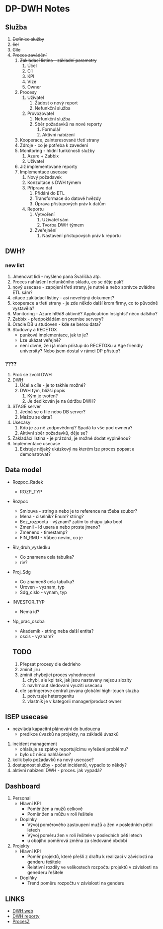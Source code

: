 # DP-DWH Notes
## Služba
1. ~~Definice služby~~
2. ~~čel~~
3. ~~Cíle~~
4. ~~Proces zavádění~~
   1. ~~Zakládací listina - základní parametry~~
      1. Účel
      2. Cíl
      3. KPI
      4. Vize
      5. Owner
   2. Procesy
      1. Uživatel
         1. Žádost o nový report
         2. Nefunkční služba
      2. Provozovatel
         1. Nefunkční služba
         2. Sběr požadavků na nové reporty
            1. Formulář
            2. Aktivní nabízení
   3. Kooperace, zainteresované třetí strany
   4. Zdroje - co je potřeba k zavedení
   5. Monitoring - hlídní funkčnosti služby
      1. Azure + Zabbix
      2. Uživatel
   6. Již implementované reporty
   7. Implementace usecase
      1. Nový požadavek
      2. Konzultace s DWH týmem
      3. Příprava dat
         1. Přidání do ETL
         2. Transformace do datové hvězdy
         3. Úprava přístupových práv k datům
      4. Reportu
         1. Vytvoření
            1. Uživatel sám
            2. Tvorba DWH týmem
         2. Zveřejnění
            1. Nastavení přístupových práv k reportu



## DWH?
### new list
1. Jmenovat lidi - myšleno pana Švaříčka atp.
1. Proces nahlášení nefunkčního skladu, co se děje pak?
1. nový usecase - zapojení třetí strany, je nutné a nebo správce zvládne ETL sám?
1. citace zakládací listiny - asi neveřejný dokument?
1. kooperace a třetí strany -  je zde někdo další krom firmy, co to původně vystavěla?
1. Monitoring - Azure hl9d8 aktivně? Applicatrion Insights? něco dalšího?
1. Zabbix - předpokládám on premise servery?
1. Oracle DB u studoven - kde se berou data?
1. Studovny a RECETOX
   - punková implementace, jak to je?
   - Lze ukázat veřejně?
   - není divné, že i já mám přístup do RECETOXu a Age friendly university? Nebo jsem dostal v rámci DP přístup?

### ????
1. Proč se zvolil DWH
2. DWH
   1. Účel a cíle - je to takhle možné?
   2. DWH tým, bližší popis
      1. Kým je tvořen?
      2. Je dedikován je na údržbu DWH?
3. STAGE server
   1.  Jedná se o file nebo DB server?
   2.  Mažou se data?
4. Usecasy
   1. Kdo je za ně zodpovědnný? Spadá to vše pod ownera?
   2. Aktivní sběr požadavků, děje se?
5. Zakladácí listina - je prázdná, je možné dodat vyplněnou?
6. Implementace usecase
   1. Existuje nějaký ukázkový na kterém lze proces popsat a demonstrovat?
   

## Data model
- Rozpoc_Radek
   - ROZP_TYP
- Rozpoc
   - Smlouva - string a nebo je to reference na t5eba soubor?
   - Mena - ciselnik? Enum? string?
   - Bez_rozpoctu - význam? zatím to chápu jako bool
   - Zmenil - Id usera a nebo proste jmeno?
   - Zmeneno - timestamp?
   - FIN_RMU - Vůbec nevím, co je
- Riv_druh_vysledku
   - Co znamena cela tabulka?
   - riv?
- Proj_Sdg
   - Co znamen8 cela tabulka?
   - Uroven - vyznam, typ
   - Sdg_cislo - vynam, typ
- INVESTOR_TYP
   - Nemá id?
- Np_prac_osoba
   - Akademik - string neba další entita?
   - oscis - vyznam?

   ## TODO
   1. Přepsat procesy dle dedrleho
   1. zminit jiru
   1. zminit chybejici proces vyhodnoceni
      1. chybi, ale kpi tak, jak jsou nastaveny nejsou slozity
      1. navhrnout sledovani vyuziti usecasu
   1. dle springerove centralizovana globální high-touch sluzba
      1. potvrzuje heterogenitu
      1. vlastník je v kategorii manager/product owner
## ISEP usecase
- nezvládá kapacitní plánování do budoucna
   - predikce úvazků na projekty, na základě úvazků

1. incident management
   - ohlašuje se zpátky reportujícímu vyřešení problému?
   - bylo už něco nahlášeno?
1. kolik bylo požadavků na nový usecase? 
1. dostupnost služby - počet incidentů, vypadlo to někdy?
1. aktivní nabízení DWH - proces. jak vypadá?

## Dashboard

1. Personal
   - Hlavní KPI
      - Poměr žen a mužů celkově
      - Poměr žen a můžu v roli řešitele
   - Doplnky
      - Vývoj poměrového zastoupení mužů a žen v posledních pětri letech
      - Vývoj poměru žen v roli řešitele v posledních pěti letech
      - u obojího poměrová změna za sledované období
1. Projekty
   - Hlavní KPI
      - Poměr projektů, které přešli z draftu k realizaci v závislosti na genderu řešitele
      - Relativní rozdíly ve velikostech rozpočtu projektů v závislosti na genederu řešitele
   - Doplňky
      - Trend poměru rozpočtu v závislosti na genderu 



## LINKS
- [DWH web](https://it.muni.cz/sluzby/datovy-sklad-na-mu)
- [DWH reporty](https://it.muni.cz/sluzby/datovy-sklad-na-mu/reportovaci-portal-mu)
- [ProcesZ](https://ucnmuni-my.sharepoint.com/:w:/g/personal/215559_muni_cz/EXu35BtgFOFLlQ5oFOOJZBcBbbXDs9CjSEvT64PxbS90CA?email=527565%40muni.cz&e=4%3AxU94gu&fromShare=true&at=9)

